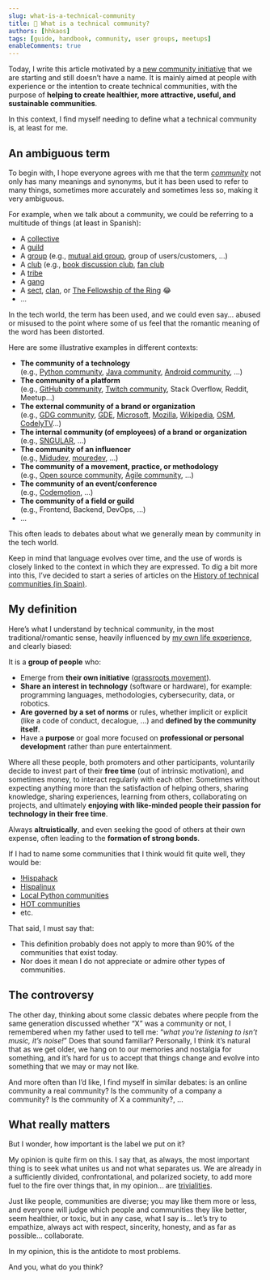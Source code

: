 ```yaml
---
slug: what-is-a-technical-community
title: 👥 What is a technical community?
authors: [hhkaos]
tags: [guide, handbook, community, user groups, meetups]
enableComments: true 
---
```


Today, I write this article motivated by a [new community initiative](https://blog-commit--conf-com.translate.goog/meetups-sobre-dinamizacion-de-comunidades/?_x_tr_sl=es&_x_tr_tl=en&_x_tr_hl=en&_x_tr_pto=wapp) that we are starting and still doesn’t have a name. It is mainly aimed at people with experience or the intention to create technical communities, with the purpose of **helping to create healthier, more attractive, useful, and sustainable communities**.

In this context, I find myself needing to define what a technical community is, at least for me.

## An ambiguous term

To begin with, I hope everyone agrees with me that the term *[community](https://dictionary.cambridge.org/dictionary/english/community)* not only has many meanings and synonyms, but it has been used to refer to many things, sometimes more accurately and sometimes less so, making it very ambiguous.

For example, when we talk about a community, we could be referring to a multitude of things (at least in Spanish):

- A [collective](https://dictionary.cambridge.org/dictionary/english/collective) 
- A [guild](https://dictionary.cambridge.org/dictionary/english/gremio)
- A [group](https://dictionary.cambridge.org/dictionary/english/group?m=form) (e.g., [mutual aid group](https://en.wikipedia.org/wiki/Mutual_aid), group of users/customers, ...)
- A [club](https://dictionary.cambridge.org/dictionary/english/club?m=form) (e.g., [book discussion club](https://en.wikipedia.org/wiki/Book_discussion_club), [fan club](https://en.wikipedia.org/wiki/Fan_club)
- A [tribe](https://dictionary.cambridge.org/dictionary/english/tribu?m=form)
- A [gang](https://dictionary.cambridge.org/dictionary/english/pandilla?m=form)
- A [sect](https://dictionary.cambridge.org/dictionary/english/secta?m=form), [clan](https://dictionary.cambridge.org/dictionary/english/clan?m=form), or [The Fellowship of the Ring](https://en.wikipedia.org/wiki/The_Lord_of_the_Rings:_The_Fellowship_of_the_Ring) 😂
- ...

In the tech world, the term has been used, and we could even say... abused or misused to the point where some of us feel that the romantic meaning of the word has been distorted.

Here are some illustrative examples in different contexts:

- **The community of a technology** <br/>(e.g., [Python community](https://www.python.org/community/), [Java community](https://dev.java/community/), [Android community](https://developer.android.com/community), …)
- **The community of a platform** <br/> (e.g., [GitHub community](https://docs.github.com/en/site-policy/github-terms/github-community-guidelines), [Twitch community](https://meetups.twitch.tv/), Stack Overflow, Reddit, Meetup…)
- **The external community of a brand or organization** <br/> (e.g., [GDG community](https://developers.google.com/community-guidelines), [GDE](https://developers.google.com/community/experts), [Microsoft](https://developer.microsoft.com/en-us/community), [Mozilla](https://www.mozilla.org/en-US/about/governance/policies/participation/), [Wikipedia](https://en.wikipedia.org/wiki/Wikipedia:Policies_and_guidelines), [OSM](https://www.openstreetmap.org/communities), [CodelyTV](https://codely.com/)...)
- **The internal community (of employees) of a brand or organization** <br/> (e.g., [SNGULAR](https://x.com/jlvallejo/status/1785255285709312510), ...)
- **The community of an influencer** <br/> (e.g., [Midudev](https://discord.com/servers/midudev-aprende-y-mejora-en-programacion-741237973663612969), [mouredev](https://github.com/mouredev/Monthly-App-Challenge-2022), ...)
- **The community of a movement, practice, or methodology** <br/> (e.g., [Open source community](https://github.com/open-source), [Agile community](https://www.agilealliance.org/communities/), ...)
- **The community of an event/conference** <br/> (e.g., [Codemotion](https://community-es.codemotion.it/comunidad), ...)
- **The community of a field or guild** <br/> (e.g., Frontend, Backend, DevOps, ...)
- ...

This often leads to debates about what we generally mean by community in the tech world.

Keep in mind that language evolves over time, and the use of words is closely linked to the context in which they are expressed. To dig a bit more into this, I’ve decided to start a series of articles on the [History of technical communities (in Spain)](history-of-technical-communities).

## My definition

Here’s what I understand by technical community, in the most traditional/romantic sense, heavily influenced by [my own life experience](../docs/about-me/my-journey), and clearly biased:

It is a **group of people** who:

- Emerge from **their own initiative** ([grassroots movement](https://es.wikipedia.org/wiki/Movimiento_de_bases)).
- **Share an interest in technology** (software or hardware), for example: programming languages, methodologies, cybersecurity, data, or robotics.
- **Are governed by a set of norms** or rules, whether implicit or explicit (like a code of conduct, decalogue, ...) and **defined by the community itself**.
- Have a **purpose** or goal more focused on **professional or personal development** rather than pure entertainment.

Where all these people, both promoters and other participants, voluntarily decide to invest part of their **free time** (out of intrinsic motivation), and sometimes money, to interact regularly with each other. Sometimes without expecting anything more than the satisfaction of helping others, sharing knowledge, sharing experiences, learning from others, collaborating on projects, and ultimately **enjoying with like-minded people their passion for technology in their free time**.

Always **altruistically**, and even seeking the good of others at their own expense, often leading to the **formation of strong bonds**.

If I had to name some communities that I think would fit quite well, they would be:
- [!Hispahack](https://www.microsiervos.com/archivo/hackers/hispahack.html)
- [Hispalinux](https://es.wikipedia.org/wiki/Hispalinux)
- [Local Python communities](https://es.python.org/comunidades/)
- [HOT communities](https://www.hotosm.org/community/)
- etc.

That said, I must say that:
- This definition probably does not apply to more than 90% of the communities that exist today.
- Nor does it mean I do not appreciate or admire other types of communities.

## The controversy

The other day, thinking about some classic debates where people from the same generation discussed whether “X” was a community or not, I remembered when my father used to tell me: “*what you’re listening to isn’t music, it’s noise!*” Does that sound familiar? Personally, I think it’s natural that as we get older, we hang on to our memories and nostalgia for something, and it’s hard for us to accept that things change and evolve into something that we may or may not like.

And more often than I’d like, I find myself in similar debates: is an online community a real community? Is the community of a company a community? Is the community of X a community?, ...

## What really matters

But I wonder, how important is the label we put on it?

My opinion is quite firm on this. I say that, as always, the most important thing is to seek what unites us and not what separates us. We are already in a sufficiently divided, confrontational, and polarized society, to add more fuel to the fire over things that, in my opinion... are [trivialities](https://dictionary.cambridge.org/dictionary/english/trivialities).

Just like people, communities are diverse; you may like them more or less, and everyone will judge which people and communities they like better, seem healthier, or toxic, but in any case, what I say is... let’s try to empathize, always act with respect, sincerity, honesty, and as far as possible... collaborate.

In my opinion, this is the antidote to most problems.

And you, what do you think?